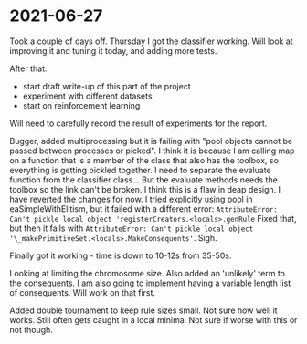 # 2021-06-27
Took a couple of days off.
Thursday I got the classifier working.   Will look at improving it and tuning it today, and adding more tests.

After that:
- start draft write-up of this part of the project
- experiment with different datasets
- start on reinforcement learning

Will need to carefully record the result of experiments for the report.

Bugger, added multiprocessing but it is failing with "pool objects cannot be passed between processes or picked".
I think it is because I am calling map on a function that is a member of the class that also has the toolbox, so everything is getting pickled together.  I need to separate the evaluate function from the classifier class...
But the evaluate methods needs the toolbox so the link can't be broken.  I think this is a flaw in deap design.
I have reverted the changes for now.
I tried explicitly using pool in eaSimpleWithElitism, but it failed with a different error:  `AttributeError: Can't pickle local object 'registerCreators.<locals>.genRule`
Fixed that, but then it fails with `AttributeError: Can't pickle local object '\_makePrimitiveSet.<locals>.MakeConsequents'`.  Sigh.

Finally got it working - time is down to 10-12s from 35-50s.

Looking at limiting the chromosome size.  Also added an 'unlikely' term to the consequents.  I am also going to implement having a variable length list of consequents.   Will work on that first.

Added double tournament to keep rule sizes small.  Not sure how well it works.  Still often gets caught in a local minima.  Not sure if worse with this or not though.

